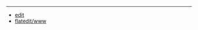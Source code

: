 


---

+ [edit](https://github.com/flatedit/www/edit/main/README.md)
+ [flatedit/www](https://github.com/flatedit/www)